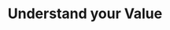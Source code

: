 ---
title: Understand your Value
link: https://www.instagram.com/p/Bek50rCAXqQ/
image: "/img/posts/understand-your-value.jpg"
type: instagram
sequence: "11"
---
